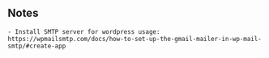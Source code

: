 ## Notes
    - Install SMTP server for wordpress usage: https://wpmailsmtp.com/docs/how-to-set-up-the-gmail-mailer-in-wp-mail-smtp/#create-app